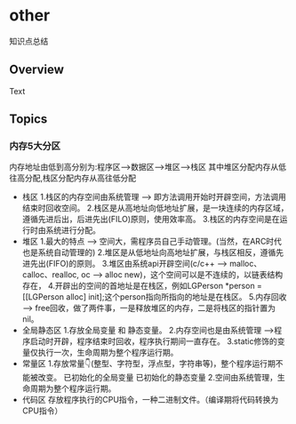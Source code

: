 # other

知识点总结

## Overview

<!--@START_MENU_TOKEN@-->Text<!--@END_MENU_TOKEN@-->

## Topics

### 内存5大分区
 内存地址由低到高分别为:程序区-->数据区-->堆区-->栈区
 其中堆区分配内存从低往高分配,栈区分配内存从高往低分配
 
- 栈区
1.栈区的内存空间由系统管理 --> 即方法调用开始时开辟空间，方法调用结束时回收空间。
2.栈区是从高地址向低地址扩展，是一块连续的内存区域，遵循先进后出，后进先出(FILO)原则，使用效率高。
3.栈区的内存空间是在运行时由系统进行分配。
- 堆区
1.最大的特点 --> 空间大，需程序员自己手动管理。(当然，在ARC时代也是系统自动管理的)
2.堆区是从低地址向高地址扩展，与栈区相反，遵循先进先出(FIFO)的原则。
3.堆区由系统api开辟空间(c/c++ --> malloc、calloc、realloc, oc --> alloc new)，这个空间可以是不连续的，以链表结构存在，
4.开辟出的空间的首地址是在栈区，例如LGPerson *person = [[LGPerson alloc] init];这个person指向所指向的地址是在栈区。
5.内存回收 --> free回收，做了两件事，一是释放堆区的内存，二是将栈区的指针置为nil。
- 全局静态区
1.存放全局变量 和 静态变量。
2.内存空间也是由系统管理 -->程序启动时开辟，程序结束时回收，程序执行期间一直存在。
3.static修饰的变量仅执行一次，生命周期为整个程序运行期。
- 常量区
1.存放常量👇(整型、字符型，浮点型，字符串等)，整个程序运行期不能被改变。
已初始化的全局变量
已初始化的静态变量
2.空间由系统管理，生命周期为整个程序运行期。
- 代码区
存放程序执行的CPU指令，一种二进制文件。（编译期将代码转换为CPU指令）
